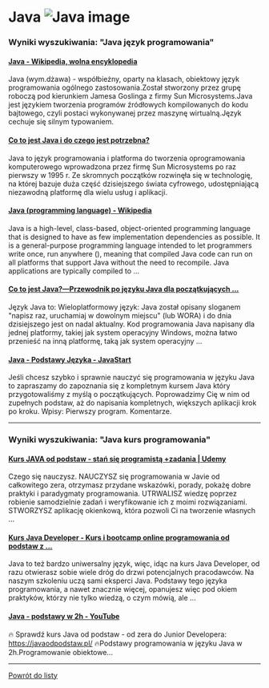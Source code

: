 # Java ![Java image](https://www.tiobe.com/wp-content/themes/tiobe/tiobe-index/images/Java.png)

### Wyniki wyszukiwania: "Java język programowania" 

#### [Java - Wikipedia, wolna encyklopedia](https://pl.wikipedia.org/wiki/Java) 

 Java (wym.dżawa) - współbieżny, oparty na klasach, obiektowy język programowania ogólnego zastosowania.Został stworzony przez grupę roboczą pod kierunkiem Jamesa Goslinga z firmy Sun Microsystems.Java jest językiem tworzenia programów źródłowych kompilowanych do kodu bajtowego, czyli postaci wykonywanej przez maszynę wirtualną.Język cechuje się silnym typowaniem.




#### [Co to jest Java i do czego jest potrzebna?](https://www.java.com/pl/download/help/whatis_java.html) 

 Java to język programowania i platforma do tworzenia oprogramowania komputerowego wprowadzona przez firmę Sun Microsystems po raz pierwszy w 1995 r. Ze skromnych początków rozwinęła się w technologię, na której bazuje duża część dzisiejszego świata cyfrowego, udostępniającą niezawodną platformę dla wielu usług i aplikacji.




#### [Java (programming language) - Wikipedia](https://en.wikipedia.org/wiki/Java_(programming_language)) 

 Java is a high-level, class-based, object-oriented programming language that is designed to have as few implementation dependencies as possible. It is a general-purpose programming language intended to let programmers write once, run anywhere (), meaning that compiled Java code can run on all platforms that support Java without the need to recompile. Java applications are typically compiled to ...




#### [Co to jest Java?—Przewodnik po języku Java dla początkujących ...](https://azure.microsoft.com/pl-pl/resources/cloud-computing-dictionary/what-is-java-programming-language/) 

 Język Java to: Wieloplatformowy język: Java został opisany sloganem "napisz raz, uruchamiaj w dowolnym miejscu" (lub WORA) i do dnia dzisiejszego jest on nadal aktualny. Kod programowania Java napisany dla jednej platformy, takiej jak system operacyjny Windows, można łatwo przenieść na inną platformę, taką jak system operacyjny ...




#### [Java - Podstawy Języka - JavaStart](https://javastart.pl/baza-wiedzy/java-podstawy-jezyka) 

 Jeśli chcesz szybko i sprawnie nauczyć się programowania w języku Java to zapraszamy do zapoznania się z kompletnym kursem Java który przygotowaliśmy z myślą o początkujących. Poprowadzimy Cię w nim od zupełnych podstaw, aż do napisania kompletnych, większych aplikacji krok po kroku. Wpisy: Pierwszy program. Komentarze.






---

### Wyniki wyszukiwania: "Java kurs programowania" 

#### [Kurs JAVA od podstaw - stań się programistą +zadania | Udemy](https://www.udemy.com/course/bojarski-kurs-java/) 

 Czego się nauczysz. NAUCZYSZ się programowania w Javie od całkowitego zera, otrzymasz przydane wskazówki, porady, pokażę dobre praktyki i paradygmaty programowania. UTRWALISZ wiedzę poprzez robienie samodzielnie zadań i weryfikowanie ich z moimi rozwiązaniami. STWORZYSZ aplikację okienkową, która pozwoli Ci na tworzenie własnych ...




#### [Kurs Java Developer - Kurs i bootcamp online programowania od podstaw z ...](https://coderslab.pl/pl/java-developer) 

 Java to też bardzo uniwersalny język, więc, idąc na kurs Java Developer, od razu otwierasz sobie wiele dróg do drzwi potencjalnych pracodawców. Na naszym szkoleniu uczą sami eksperci Java. Podstawy tego języka programowania, a nawet znacznie więcej, opanujesz więc pod okiem praktyków, którzy nie tylko wiedzą, o czym mówią, ale ...




#### [Java - podstawy w 2h - YouTube](https://www.youtube.com/watch?v=6G19kFcVXTo) 

 🔥 Sprawdź kurs Java od podstaw - od zera do Junior Developera: https://javaodpodstaw.pl/ 🔥Podstawy programowania w języku Java w 2h.Programowanie obiektowe...






---

 [Powrót do listy](../top20.md)